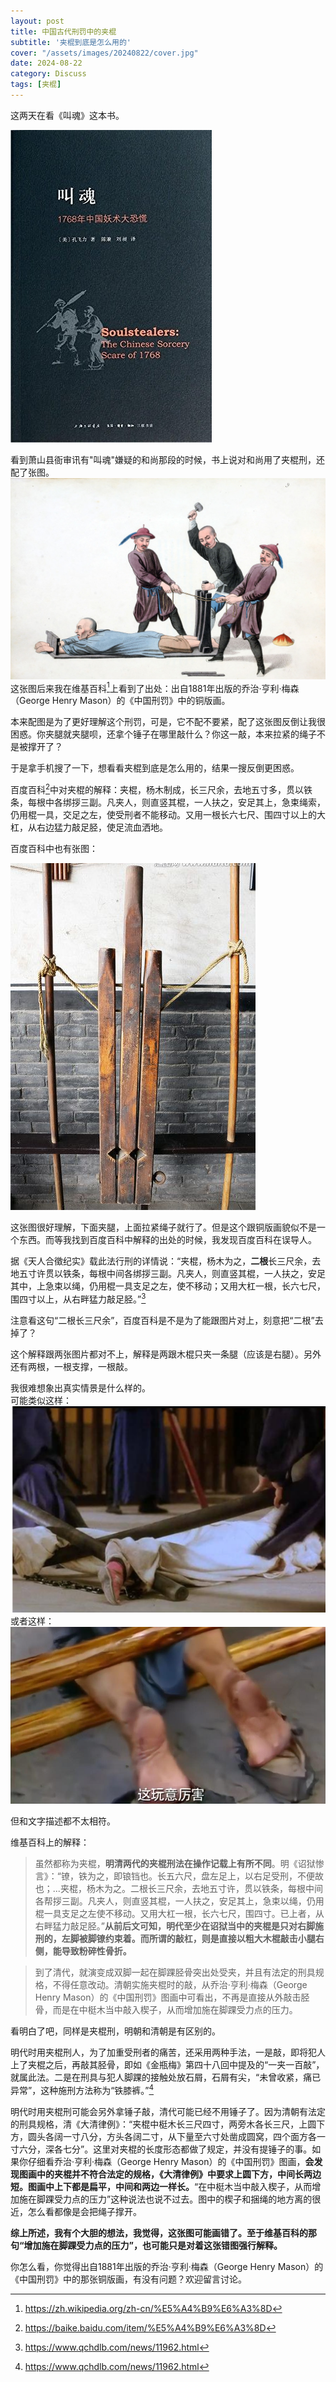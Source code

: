 ```yaml
---
layout: post
title: 中国古代刑罚中的夹棍
subtitle: '夹棍到底是怎么用的'
cover: "/assets/images/20240822/cover.jpg"
date: 2024-08-22
category: Discuss
tags: [夹棍]
---
```

这两天在看《叫魂》这本书。

![](/assets/images/20240822/s28118682.jpg)

看到萧山县衙审讯有"叫魂"嫌疑的和尚那段的时候，书上说对和尚用了夹棍刑，还配了张图。
![](/assets/images/20240822/cover.jpg)
这张图后来我在维基百科[^1]上看到了出处：出自1881年出版的乔治·亨利·梅森（George Henry Mason）的《中国刑罚》中的铜版画。
[^1]: https://zh.wikipedia.org/zh-cn/%E5%A4%B9%E6%A3%8D

本来配图是为了更好理解这个刑罚，可是，它不配不要紧，配了这张图反倒让我很困惑。你夹腿就夹腿呗，还拿个锤子在哪里敲什么？你这一敲，本来拉紧的绳子不是被撑开了？

于是拿手机搜了一下，想看看夹棍到底是怎么用的，结果一搜反倒更困惑。

百度百科[^2]中对夹棍的解释：夹棍，杨木制成，长三尺余，去地五寸多，贯以铁条，每根中各绑拶三副。凡夹人，则直竖其棍，一人扶之，安足其上，急束绳索，仍用棍一具，交足之左，使受刑者不能移动。又用一根长六七尺、围四寸以上的大杠，从右边猛力敲足胫，使足流血洒地。
[^2]: https://baike.baidu.com/item/%E5%A4%B9%E6%A3%8D

百度百科中也有张图：

![](/assets/images/20240822/3.png)

这张图很好理解，下面夹腿，上面拉紧绳子就行了。但是这个跟铜版画貌似不是一个东西。而等我找到百度百科中解释的出处的时候，我发现百度百科在误导人。

据《天人合徵纪实》载此法行刑的详情说：“夹棍，杨木为之，**二根**长三尺余，去地五寸许贯以铁条，每根中间各绑拶三副。凡夹人，则直竖其棍，一人扶之，安足其中，上急束以绳，仍用棍一具支足之左，使不移动；又用大杠一根，长六七尺，围四寸以上，从右畔猛力敲足胫。”[^3]
[^3]: https://www.qchdlb.com/news/11962.html

注意看这句“二根长三尺余”，百度百科是不是为了能跟图片对上，刻意把“二根”去掉了？

这个解释跟两张图片都对不上，解释是两跟木棍只夹一条腿（应该是右腿）。另外还有两根，一根支撑，一根敲。

我很难想象出真实情景是什么样的。  
可能类似这样：
![](/assets/images/20240822/2.png)  
或者这样：  
![](/assets/images/20240822/1.jpeg)

但和文字描述都不太相符。

维基百科上的解释：
>虽然都称为夹棍，**明清两代的夹棍刑法在操作记载上有所不同**。明《诏狱惨言》：“镣，铁为之，即锒铛也。长五六尺，盘左足上，以右足受刑，不便故也；...夹棍，杨木为之。二根长三尺余，去地五寸许，贯以铁条，每根中间各帮拶三副。凡夹人，则直竖其棍，一人扶之，安足其上，急束以绳，仍用棍一具支足之左使不移动。又用大杠一根，长六七尺，围四寸。已上者，从右畔猛力敲足胫。”**从前后文可知，明代至少在诏狱当中的夹棍是只对右脚施刑的，左脚被脚镣约束着。而所谓的敲杠，则是直接以粗大木棍敲击小腿右侧，能导致粉碎性骨折。**

>到了清代，就演变成双脚一起在脚踝胫骨突出处受夹，并且有法定的刑具规格，不得任意改动。清朝实施夹棍时的敲，从乔治·亨利·梅森（George Henry Mason）的《中国刑罚》图画中可看出，不再是直接从外敲击胫骨，而是在中梃木当中敲入楔子，从而增加施在脚踝受力点的压力。

看明白了吧，同样是夹棍刑，明朝和清朝是有区别的。

明代时用夹棍刑人，为了加重受刑者的痛苦，还采用两种手法，一是敲，即将犯人上了夹棍之后，再敲其胫骨，即如《金瓶梅》第四十八回中提及的“一夹一百敲”，就属此法。二是在刑具与犯人脚踝的接触处放石屑，石屑有尖，“未曾收紧，痛已异常”，这种施刑方法称为“铁膝裤。”[^3]

明代时用夹棍刑可能会另外拿锤子敲，清代可能已经不用锤子了。因为清朝有法定的刑具规格，清《大清律例》：“夹棍中梃木长三尺四寸，两旁木各长三尺，上圆下方，圆头各阔一寸八分，方头各阔二寸，从下量至六寸处凿成圆窝，四个面方各一寸六分，深各七分”。这里对夹棍的长度形态都做了规定，并没有提锤子的事。如果你仔细看乔治·亨利·梅森（George Henry Mason）的《中国刑罚》图画，**会发现图画中的夹棍并不符合法定的规格，《大清律例》中要求上圆下方，中间长两边短。图画中上下都是扁平，中间和两边一样长。**“在中梃木当中敲入楔子，从而增加施在脚踝受力点的压力”这种说法也说不过去。图中的楔子和捆绳的地方离的很近，怎么看都像是会把绳子撑开。

**综上所述，我有个大胆的想法，我觉得，这张图可能画错了。至于维基百科的那句“增加施在脚踝受力点的压力”，也可能只是对着这张错图强行解释。**

你怎么看，你觉得出自1881年出版的乔治·亨利·梅森（George Henry Mason）的《中国刑罚》中的那张铜版画，有没有问题？欢迎留言讨论。

